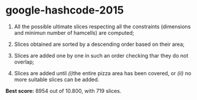 # google-hashcode-2015
<p></p>
<ol>
  <li>All the possible ultimate slices respecting all the constraints (dimensions and minimun number of hamcells)  are computed;</li>
  <p></p>
  <li>Slices obtained are sorted by a descending order based on their area;</li>
  <p></p>
  <li>Slices are added one by one in such an order checking thar they do not overlap;</li>
  <p></p>
  <li>Slices are added until <i>(i)</i>the entire pizza area has been covered, or <i>(ii)</i>
    no more suitable slices can be added.</li>
  <p></p>
  </ol>
  <p></p>
  <b>Best score:</b> 8954 out of 10.800, with 719 slices.
